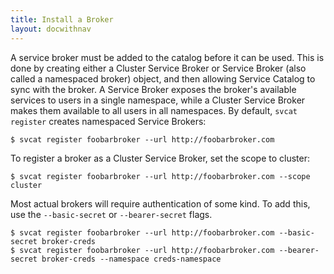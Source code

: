 ```yaml
---
title: Install a Broker
layout: docwithnav
---
```


A service broker must be added to the catalog before it can be used. This is
done by creating either a Cluster Service Broker or Service Broker (also called
a namespaced broker) object, and then allowing Service Catalog to sync with
the broker. A Service Broker exposes the broker's available services to users
in a single namespace, while a Cluster Service Broker makes them available
to all users in all namespaces. By default, `svcat register` creates
namespaced Service Brokers:
```console
$ svcat register foobarbroker --url http://foobarbroker.com
```

To register a broker as a Cluster Service Broker, set the scope to cluster:
```console
$ svcat register foobarbroker --url http://foobarbroker.com --scope cluster
```

Most actual brokers will require authentication of some kind. To add this, use the
`--basic-secret` or `--bearer-secret` flags.
```console
$ svcat register foobarbroker --url http://foobarbroker.com --basic-secret broker-creds
$ svcat register foobarbroker --url http://foobarbroker.com --bearer-secret broker-creds --namespace creds-namespace
```
